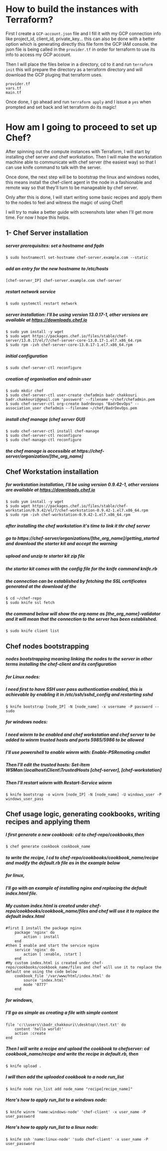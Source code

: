 
# How to build the instances with Terraform?

First I create a `GCP-account.json` file and I fill it with my GCP connection info like project_id, client_id, private_key... this can also be done with a better option which is generating directly this file form the GCP IAM console. the json file is being called in the `provider.tf` in order for terraform to use its info to access my GCP account.

Then I will place the files below in a directory, cd to it and run `terraform init` this will prepare the directory as a terraform directory and will download the GCP pluging that terraform uses.

```
provider.tf
vars.tf
main.tf
```

Once done, I go ahead and run `terraform apply` and I issue a `yes` when prompted and set back and let terraform do its magic! 

# How am I going to proceed to set up Chef?

After spinning out the compute instances with Terraform, I will start by installing chef server and chef workstation. 
Then I will make the workstation machine able to communicate with chef server (the easiest way) so that I can use knife 
command to talk with the server.

Once done, the next step will be to bootstrap the linux and windows nodes, this means install the chef-client agent in
the node in a fashionable and remote way so that they'll turn to be manageable by chef server.

Only after this is done, I will start writing some basic recipes and apply them to the nodes to feel and witness the 
magic of using Chef!

I will try to make a better guide with screenshots later when I'll get more time. For now I hope this helps.

## 1- Chef Server installation

##### server prerequisites: set a hostname and fqdn
`$ sudo hostnamectl set-hostname chef-server.example.com --static`

##### add an entry for the new hostname to /etc/hosts
`[chef-server_IP] chef-server.example.com chef-server`

##### restart network service
`$ sudo systemctl restart network`

##### server installation: I'll be using version 13.0.17-1, other versions are available at https://downloads.chef.io
```
$ sudo yum install -y wget
$ sudo wget https://packages.chef.io/files/stable/chef-server/13.0.17/el/7/chef-server-core-13.0.17-1.el7.x86_64.rpm
$ sudo rpm -ivh chef-server-core-13.0.17-1.el7.x86_64.rpm
```
##### initial configuration
`$ sudo chef-server-ctl reconfigure`

##### creation of organisation and admin user
```
$ sudo mkdir chef
$ sudo chef-server-ctl user-create chefadmin badr chakkouri badr.chakkouri@gmail.com 'password' --filename ~/chef/chefadmin.pem
$ sudo chef-server-ctl org-create badrdevops "BadrDevOps" --association_user chefadmin --filename ~/chef/BadrDevOps.pem
```
##### install chef manage (chef server GUI)
```
$ sudo chef-server-ctl install chef-manage
$ sudo chef-server-ctl reconfigure
$ sudo chef-manage-ctl reconfigure
```
##### the chef manage is accessible at https://chef-server/organization/[the_org_name]

## Chef Workstation installation

##### for workstation installation, I'll be using version 0.9.42-1, other versions are available at https://downloads.chef.io
```
$ sudo yum install -y wget
$ sudo wget https://packages.chef.io/files/stable/chef-workstation/0.9.42/el/7/chef-workstation-0.9.42-1.el7.x86_64.rpm
$ sudo rpm -ivh chef-workstation-0.9.42-1.el7.x86_64.rpm
```
##### after installing the chef workstation it's time to link it thr chef server
##### go to https://chef-server/organizations/[the_org_name]/getting_started and download the starter kit and accept the warning
##### upload and unzip te starter kit zip file
##### the starter kit comes with the config file for the knife command knife.rb
##### the connection can be established by fetching the SSL certificates generated at the download of the 
```
$ cd ~/chef-repo
$ sudo knife ssl fetch
```
##### the command below will show the org name as [the_org_name]-validator and it will mean that the connection to the server has been established.
`$ sudo knife client list`

## Chef nodes bootstrapping

##### nodes bootstrapping meaning linking the nodes to the server in other terms installing the chef-client and its configuration
##### for Linux nodes:
##### I need first to have SSH user pass authentication enabled, this is achievable by enabling it in /etc/ssh/sshd_config and restarting sshd

`$ knife bootstrap [node_IP] -N [node_name] -x username -P password --sudo`

##### for windows nodes:
##### I need winrm to be enabled and chef workstation and chef server to be added to winrm trusted hosts and ports 5985/5986 to be allowed
##### I'll use powershell to enable winrm with: Enable-PSRemoting cmdlet
##### Then I'll edit the trusted hosts: Set-Item WSMan:\localhost\Client\TrustedHosts [chef-server], [chef-workstation]
##### Then I'll restart winrm with Restart-Service winrm

`$ knife bootstrap -o winrm [node_IP] -N [node_name] -U windows_user -P windows_user_pass`

## Chef usage logic, generating cookbooks, writing recipes and applying them

##### I first generate a new cookbook: cd to chef-repo/cookbooks,then
`$ chef generate cookbook cookbook_name`

##### to write the recipe, I cd to chef-repo/cookbooks/cookbook_name/recipe and modify the default.rb file as in the example below

##### for linux,
##### I'll go with an example of installing nginx and replacing the default index.html file. 
##### My custom index.html is created under chef-repo/cookbooks/cookbook_name/files and chef will use it to replace the default index.html 

```
#first I install the package nginx
    package 'nginx' do
        action : install
    end
#then I enable and start the service nginx
    service 'nginx' do
        action [ :enable, :start ]
    end
#My custom index.html is created under chef-repo/cookbooks/cookbook_name/files and chef will use it to replace the default one using the code below
    cookbook_file '/var/www/html/index.html' do
        source 'index.html'
        mode '0777'
    end
```

##### for windows, 
##### I'll go as simple as creating a file with simple content

```
file 'c:\\users\\badr_chakkouri\\desktop\\test.txt' do
    content 'hello world!'
    action :create
end
```

##### Then I will write a recipe and upload the cookbook to chefserver: cd cookbook_name/recipe and write the recipe in default.rb, then
`$ knife upload .`

##### I will then add the uploaded cookbook to a node run_list
`$ knife node run_list add node_name "recipe[recipe_name]"`

##### Here's how to apply run_list to a windows node:
`$ knife winrm 'name:windows-node' 'chef-client' -x user_name -P user_password`

##### Here's how to apply run_list to a linux node:
`$ knife ssh 'name:linux-node' 'sudo chef-client' -x user_name -P user_password`
